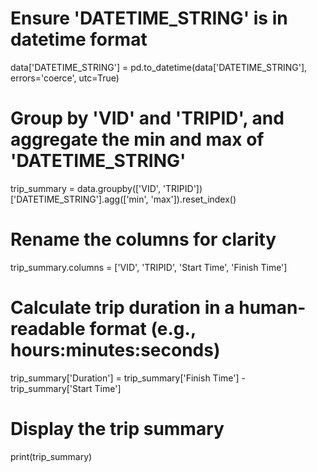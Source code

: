 # Ensure 'DATETIME_STRING' is in datetime format
data['DATETIME_STRING'] = pd.to_datetime(data['DATETIME_STRING'], errors='coerce', utc=True)

# Group by 'VID' and 'TRIPID', and aggregate the min and max of 'DATETIME_STRING'
trip_summary = data.groupby(['VID', 'TRIPID'])['DATETIME_STRING'].agg(['min', 'max']).reset_index()

# Rename the columns for clarity
trip_summary.columns = ['VID', 'TRIPID', 'Start Time', 'Finish Time']

# Calculate trip duration in a human-readable format (e.g., hours:minutes:seconds)
trip_summary['Duration'] = trip_summary['Finish Time'] - trip_summary['Start Time']

# Display the trip summary
print(trip_summary)
